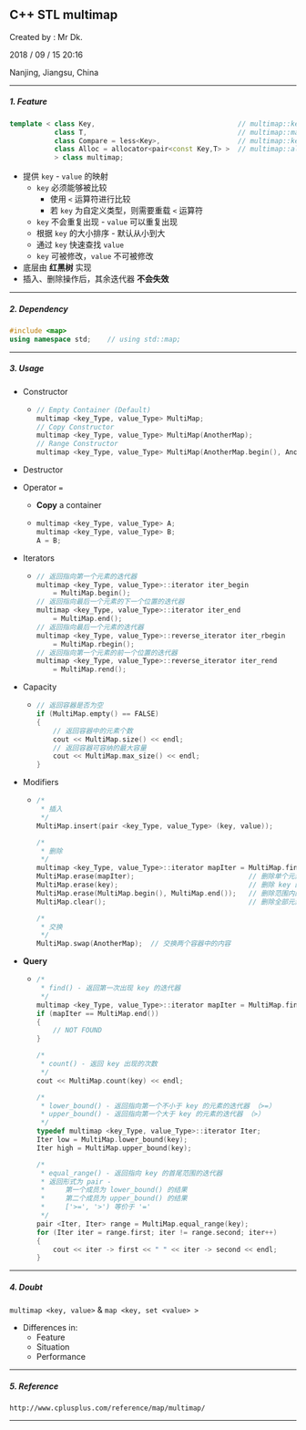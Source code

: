 ## C++ STL multimap

Created by : Mr Dk.

2018 / 09 / 15 20:16

Nanjing, Jiangsu, China

---

##### 1. Feature

```C++
template < class Key,									// multimap::key_type
           class T,										// multimap::mapped_type
           class Compare = less<Key>,					// multimap::key_compare
           class Alloc = allocator<pair<const Key,T> >	// multimap::allocator_type
           > class multimap;
```

* 提供 `key` - `value` 的映射
  * `key` 必须能够被比较
    * 使用 `<` 运算符进行比较
    * 若 `key` 为自定义类型，则需要重载 `<` 运算符
  * `key` 不会重复出现 - `value` 可以重复出现
  * 根据 `key` 的大小排序 - 默认从小到大
  * 通过 `key` 快速查找 `value`
  * `key` 可被修改，`value` 不可被修改
* 底层由 __红黑树__ 实现
* 插入、删除操作后，其余迭代器 __不会失效__

---

##### 2. Dependency

```C++
#include <map>
using namespace std;	// using std::map;
```

---

##### 3. Usage

* Constructor

  * ```C++
    // Empty Container (Default)
    multimap <key_Type, value_Type> MultiMap;
    // Copy Constructor
    multimap <key_Type, value_Type> MultiMap(AnotherMap);
    // Range Constructor
    multimap <key_Type, value_Type> MultiMap(AnotherMap.begin(), AnotherMap.end());
    ```

* Destructor

* Operator `=`

  * __Copy__ a container

  * ```C++
    multimap <key_Type, value_Type> A;
    multimap <key_Type, value_Type> B;
    A = B;
    ```

* Iterators

  * ```C++
    // 返回指向第一个元素的迭代器
    multimap <key_Type, value_Type>::iterator iter_begin
    	= MultiMap.begin();
    // 返回指向最后一个元素的下一个位置的迭代器
    multimap <key_Type, value_Type>::iterator iter_end
    	= MultiMap.end();
    // 返回指向最后一个元素的迭代器
    multimap <key_Type, value_Type>::reverse_iterator iter_rbegin
    	= MultiMap.rbegin();
    // 返回指向第一个元素的前一个位置的迭代器
    multimap <key_Type, value_Type>::reverse_iterator iter_rend
    	= MultiMap.rend();
    ```

* Capacity

  * ```C++
    // 返回容器是否为空
    if (MultiMap.empty() == FALSE)
    {
        // 返回容器中的元素个数
        cout << MultiMap.size() << endl;
        // 返回容器可容纳的最大容量
        cout << MultiMap.max_size() << endl;
    }
    ```

* Modifiers

  * ```C++
    /*
     * 插入
     */
    MultiMap.insert(pair <key_Type, value_Type> (key, value));
    
    /*
     * 删除
     */
    multimap <key_Type, value_Type>::iterator mapIter = MultiMap.find(key);
    MultiMap.erase(mapIter);							// 删除单个元素
    MultiMap.erase(key);								// 删除 key 的所有元素
    MultiMap.erase(MultiMap.begin(), MultiMap.end());	// 删除范围内的元素
    MultiMap.clear();									// 删除全部元素
    
    /*
     * 交换
     */
    MultiMap.swap(AnotherMap);	// 交换两个容器中的内容
    ```

* __Query__

  * ```C++
    /*
     * find() - 返回第一次出现 key 的迭代器
     */
    multimap <key_Type, value_Type>::iterator mapIter = MultiMap.find(key);
    if (mapIter == MultiMap.end())
    {
        // NOT FOUND
    }
    
    /*
     * count() - 返回 key 出现的次数
     */
    cout << MultiMap.count(key) << endl;
    
    /*
     * lower_bound() - 返回指向第一个不小于 key 的元素的迭代器 （>=）
     * upper_bound() - 返回指向第一个大于 key 的元素的迭代器 （>）
     */
    typedef multimap <key_Type, value_Type>::iterator Iter;
    Iter low = MultiMap.lower_bound(key);
    Iter high = MultiMap.upper_bound(key);
    
    /*
     * equal_range() - 返回指向 key 的首尾范围的迭代器
     * 返回形式为 pair - 
     *     第一个成员为 lower_bound() 的结果
     *     第二个成员为 upper_bound() 的结果
     *     ['>=', '>') 等价于 '='
     */
    pair <Iter, Iter> range = MultiMap.equal_range(key);
    for (Iter iter = range.first; iter != range.second; iter++)
    {
        cout << iter -> first << " " << iter -> second << endl;
    }
    ```

---

##### 4. Doubt

`multimap <key, value>` & `map <key, set <value> >`

* Differences in:
  * Feature
  * Situation
  * Performance

---

##### 5. Reference

`http://www.cplusplus.com/reference/map/multimap/`

---

